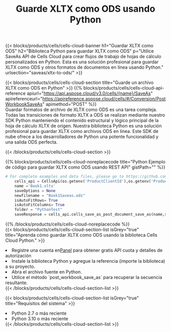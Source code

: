 ﻿---
title:  Guarde XLTX como ODS usando Python
description:  Utilizando Aspose.Cells Cloud SDK para Python para guardar el archivo en formato XLTX como archivo en formato ODS.
kwords: Excel, Save XLTX as ODS, REST, Python
howto: How to save XLTX as ODS using Aspose.Cells Cloud Python library.
---
{{< blocks/products/cells/cells-cloud-banner h1="Guardar XLTX como ODS" h2="Biblioteca Python para guardar XLTX como ODS" p="Utilice SaveAs API de Cells Cloud para crear flujos de trabajo de hojas de cálculo personalizados en Python. Esta es una solución profesional para guardar XLTX como ODS y otros formatos de documentos en línea usando Python." urlsection="saveas/xltx-to-ods/" >}}

{{< blocks/products/cells/cells-cloud-section title="Guarde un archivo XLTX como ODS en Python" >}}
{{% blocks/products/cells/cells-cloud-api-reference apiurl="https://api.aspose.cloud/v3.0/cells/{name}/SaveAs" apireferenceurl="https://apireference.aspose.cloud/cells/#/Conversion/PostWorkbookSaveAs" apimethod="POST" %}}
<br/>
Guardar formatos de archivo de XLTX como ODS es una tarea compleja. Todas las transiciones de formato XLTX a ODS se realizan mediante nuestro SDK Python manteniendo el contenido estructural y lógico principal de la hoja de cálculo XLTX de origen. Nuestra biblioteca Python es una solución profesional para guardar XLTX como archivos ODS en línea. Este SDK de nube ofrece a los desarrolladores de Python una potente funcionalidad y una salida ODS perfecta.

{{< /blocks/products/cells/cells-cloud-section >}}

{{% blocks/products/cells/cells-cloud-noreplacecode title="Python Ejemplo de código para guardar XLTX como ODS usando REST API" gistPath="" %}}
  
```python
# For complete examples and data files, please go to https://github.com/aspose-cells-cloud/aspose-cells-cloud-python/
    cells_api = CellsApi(os.getenv('ProductClientId'),os.getenv('ProductClientSecret'))
    name ='Book1.xltx'    
    saveOptions = None
    newfilename = "Book1Saveas.ods"
    isAutoFitRows= True
    isAutoFitColumns= True
    folder = "PythonTest"
    saveResponse = cells_api.cells_save_as_post_document_save_as(name,save_options=saveOptions, newfilename=(folder +'/' + newfilename),folder=folder)
```
  
{{% /blocks/products/cells/cells-cloud-noreplacecode %}}
<br/>
{{< blocks/products/cells/cells-cloud-section-list isGrey="true" title="Aprenda cómo guardar XLTX como ODS usando la biblioteca Cells Cloud Python." >}}
<li> Registre una cuenta en<a href="https://dashboard.aspose.cloud/">Panel</a> para obtener gratis API cuota y detalles de autorización</li>
<li>Instale la biblioteca Python y agregue la referencia (importe la biblioteca) a su proyecto.</li>
<li>Abra el archivo fuente en Python.</li>
<li>Utilice el método `post_workbook_save_as` para recuperar la secuencia resultante.</li>
{{< /blocks/products/cells/cells-cloud-section-list >}}

{{< blocks/products/cells/cells-cloud-section-list isGrey="true" title="Requisitos del sistema" >}}
<li>Python 2.7 o más reciente</li>
<li>Python 3.10 o más reciente</li>
{{< /blocks/products/cells/cells-cloud-section-list >}}
